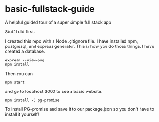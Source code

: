 # basic-fullstack-guide
A helpful guided tour of a super simple full stack app

Stuff I did first.

I created this repo with a Node .gitignore file.  I have installed npm, postgresql, and express generator.  This is how you do those things.  I have created a database.
```
express --view=pug
npm install
```

Then you can 
```
npm start
```
and go to localhost 3000 to see a basic website.

```
npm install -S pg-promise
``` 
To install PG-promise and save it to our package.json so you don't have to install it yourself!
